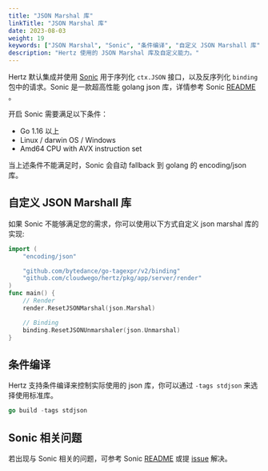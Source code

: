 ```yaml
---
title: "JSON Marshal 库"
linkTitle: "JSON Marshal 库"
date: 2023-08-03
weight: 19
keywords: ["JSON Marshal", "Sonic", "条件编译", "自定义 JSON Marshall 库"]
description: "Hertz 使用的 JSON Marshal 库及自定义能力。"
---
```


Hertz 默认集成并使用 [Sonic](https://github.com/bytedance/sonic) 用于序列化 `ctx.JSON` 接口，以及反序列化 `binding` 包中的请求。Sonic 是一款超高性能 golang json 库，详情参考 Sonic [README](https://github.com/bytedance/sonic) 。

开启 Sonic 需要满足以下条件：

- Go 1.16 以上
- Linux / darwin OS / Windows
- Amd64 CPU with AVX instruction set

当上述条件不能满足时，Sonic 会自动 fallback 到 golang 的 encoding/json 库。

## 自定义 JSON Marshall 库

如果 Sonic 不能够满足您的需求，你可以使用以下方式自定义 json marshal 库的实现:

```go
import (
    "encoding/json"

    "github.com/bytedance/go-tagexpr/v2/binding"
    "github.com/cloudwego/hertz/pkg/app/server/render"
)
func main() {
    // Render
    render.ResetJSONMarshal(json.Marshal)

    // Binding
    binding.ResetJSONUnmarshaler(json.Unmarshal)
}
```

## 条件编译

Hertz 支持条件编译来控制实际使用的 json 库，你可以通过 `-tags stdjson` 来选择使用标准库。

```go
go build -tags stdjson 
```

## Sonic 相关问题

若出现与 Sonic 相关的问题，可参考 Sonic [README](https://github.com/bytedance/sonic) 或提 [issue](https://github.com/bytedance/sonic/issues) 解决。
